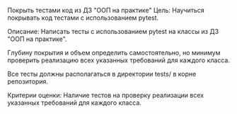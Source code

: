 Покрыть тестами код из ДЗ "ООП на практике"
Цель:
Научиться покрывать код тестами с использованием pytest.

Описание:
Написать тесты с использованием pytest на классы из ДЗ "ООП на практике".

Глубину покрытия и объем определить самостоятельно, но минимум проверить реализацию всех указанных требований для каждого класса.

Все тесты должны располагаться в директории tests/ в корне репозитория.

Критерии оценки:
Наличие тестов на проверку реализации всех указанных требований для каждого класса.
